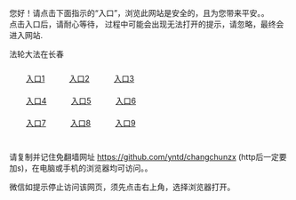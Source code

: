 您好！请点击下面指示的“入口”，浏览此网站是安全的，且为您带来平安。。 <br/>
点击入口后，请耐心等待， 过程中可能会出现无法打开的提示，请忽略，最终会进入网站. </br>

法轮大法在长春<br/>
<div style="padding:10px"><a style="margin:20px" target="_blank" href="https://d27b57yzaofa3y.cloudfront.net/2Qpsp?hmkccuk" id="ccLink1" rel="nofollow">入口1</a> <a target="_blank" style="margin:20px" href="https://d1fmd9zpiiaj3t.cloudfront.net/2Qpsp?ohmxrya" id="ccLink2" rel="nofollow">入口2</a> <a style="margin:20px" target="_blank" href="https://d2o1yrh2480gq3.cloudfront.net/2Qpsp?erhqjhuh" id="ccLink3" rel="nofollow">入口3</a></div>

<div style="padding:10px" ><a style="margin:20px" target="_blank" href="https://d27b57yzaofa3y.cloudfront.net/2Qpsp?hmkccuk" id="ccLink4" rel="nofollow">入口4</a> <a style="margin:20px" href="https://d1fmd9zpiiaj3t.cloudfront.net/2Qpsp?ohmxrya" target="_blank" id="ccLink5" rel="nofollow">入口5</a> <a style="margin:20px" href="https://d2o1yrh2480gq3.cloudfront.net/2Qpsp?erhqjhuh" target="_blank" id="ccLink6" rel="nofollow">入口6</a></div>

<div style="padding:10px"><a style="margin:20px" target="_blank" href="https://d27b57yzaofa3y.cloudfront.net/2Qpsp?hmkccuk" id="ccLink7" rel="nofollow">入口7</a> <a style="margin:20px" href="https://d1fmd9zpiiaj3t.cloudfront.net/2Qpsp?ohmxrya" target="_blank" id="ccLink8" rel="nofollow">入口8</a> <a style="margin:20px" target="_blank" href="https://d2o1yrh2480gq3.cloudfront.net/2Qpsp?erhqjhuh" id="ccLink9" rel="nofollow">入口9</a></div>

<br/>



请复制并记住免翻墙网址 https://github.com/yntd/changchunzx (http后一定要加s)，在电脑或手机的浏览器均可访问。。<br/>

微信如提示停止访问该网页，须先点击右上角，选择浏览器打开。
